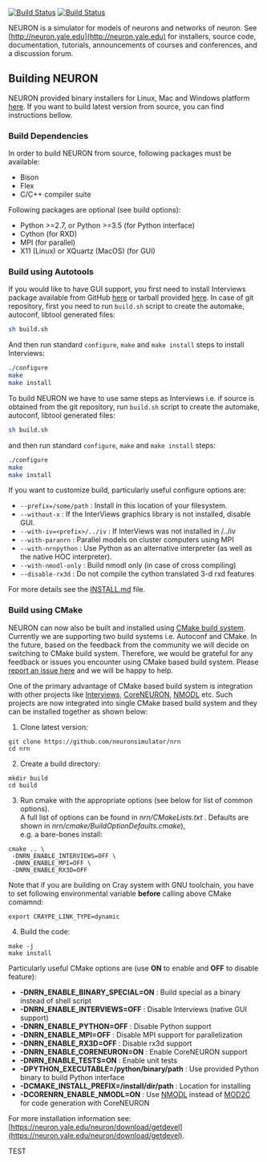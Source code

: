 [![Build Status](https://api.travis-ci.org/neuronsimulator/nrn.svg?branch=master)](https://travis-ci.org/neuronsimulator/nrn) [![Build Status](https://dev.azure.com/neuronsimulator/nrn/_apis/build/status/neuronsimulator.nrn?branchName=master)](https://dev.azure.com/neuronsimulator/nrn/_build/latest?definitionId=1&branchName=master)

NEURON is a simulator for models of neurons and networks of neuron.
See [http://neuron.yale.edu](http://neuron.yale.edu) for installers, source code,
documentation, tutorials, announcements of courses and conferences,
and a discussion forum.

## Building NEURON

NEURON provided binary installers for Linux, Mac and Windows platform [here](https://neuron.yale.edu/ftp/neuron/versions/alpha/). If you want to build latest version from source, you can find instructions bellow.

### Build Dependencies

In order to build NEURON from source, following packages must be available:

- Bison
- Flex
- C/C++ compiler suite

Following packages are optional (see build options):

- Python >=2.7, or Python >=3.5 (for Python interface)
- Cython (for RXD)
- MPI (for parallel)
- X11 (Linux) or XQuartz (MacOS) (for GUI)

### Build using Autotools

If you would like to have GUI support, you first need to install Interviews package available from GitHub [here](http://github.com/neuronsimulator/iv) or tarball provided [here](http://neuron.yale.edu/ftp/neuron/versions/alpha/). In case of git repository, first you need to run `build.sh` script to create the automake, autoconf, libtool generated files:

```bash
sh build.sh
```

And then run standard `configure`, `make` and `make install` steps to install Interviews:

```bash
./configure
make
make install
```

To build NEURON we have to use same steps as Interviews i.e. if source is obtained from the git repository, run `build.sh` script to create the automake, autoconf, libtool generated files:

```bash
sh build.sh
```

and then run standard `configure`, `make` and `make install` steps:

```bash
./configure
make
make install
```

If you want to customize build, particularly useful configure options are:


- `--prefix=/some/path` : Install in this location of your filesystem.
- `--without-x` : If the InterViews graphics library is not installed, disable GUI.
- `--with-iv=<prefix>/../iv` : If InterViews was not installed in <prefix>/../iv
- `--with-paranrn` : Parallel models on cluster computers using MPI
- `--with-nrnpython` : Use Python as an alternative interpreter (as well as the native HOC interpreter).
- `--with-nmodl-only` : Build nmodl only (in case of cross compiling)
- `--disable-rx3d` : Do not compile the cython translated 3-d rxd features


For more details see the [INSTALL.md](https://github.com/neuronsimulator/nrn/blob/master/INSTALL.md)
file.

### Build using CMake

NEURON can now also be built and installed using [CMake build system](https://cmake.org/). Currently we are supporting two build systems i.e. Autoconf and CMake. In the future, based on the feedback from the community we will decide on switching to CMake build system. Therefore, we would be grateful for any feedback or issues you encounter using CMake based build system. Please [report an issue here](https://github.com/neuronsimulator/nrn/issues) and we will be happy to help.

One of the primary advantage of CMake based build system is integration with other projects like [Interviews](https://github.com/neuronsimulator/iv), [CoreNEURON](https://github.com/BlueBrain/CoreNeuron/), [NMODL](https://github.com/BlueBrain/nmodl/) etc. Such projects are now integrated into single CMake based build system and they can be installed together as shown below:


1. Clone latest version:

  ```
  git clone https://github.com/neuronsimulator/nrn
  cd nrn
  ```

2. Create a build directory:

  ```
  mkdir build
  cd build
  ```

3. Run cmake with the appropriate options (see below for list of common options). \
A full list of options can be found in *nrn/CMakeLists.txt* . Defaults are shown in *nrn/cmake/BuildOptionDefaults.cmake*), \
e.g. a bare-bones install:

  ```
  cmake .. \
   -DNRN_ENABLE_INTERVIEWS=OFF \
   -DNRN_ENABLE_MPI=OFF \
   -DNRN_ENABLE_RX3D=OFF
  ```

Note that if you are building on Cray system with GNU toolchain, you have to set following environmental variable **before** calling above CMake comamnd:

```
export CRAYPE_LINK_TYPE=dynamic
```

4. Build the code:

  ```
  make -j
  make install
  ```

Particularly useful CMake options are (use **ON** to enable and **OFF** to disable feature):

* **-DNRN\_ENABLE\_BINARY_SPECIAL=ON** : Build special as a binary instead of shell script
* **-DNRN\_ENABLE\_INTERVIEWS=OFF** : Disable Interviews (native GUI support)
* **-DNRN\_ENABLE\_PYTHON=OFF** : Disable Python support
* **-DNRN\_ENABLE\_MPI=OFF** : Disable MPI support for parallelization
* **-DNRN\_ENABLE\_RX3D=OFF** : Disable rx3d support
* **-DNRN\_ENABLE\_CORENEURON=ON** : Enable CoreNEURON support
* **-DNRN\_ENABLE\_TESTS=ON** : Enable unit tests
* **-DPYTHON\_EXECUTABLE=/python/binary/path** : Use provided Python binary to build Python interface
* **-DCMAKE_INSTALL_PREFIX=/install/dir/path** : Location for installing
* **-DCORENRN\_ENABLE\_NMODL=ON** : Use [NMODL](https://github.com/BlueBrain/nmodl/) instead of [MOD2C](https://github.com/BlueBrain/mod2c/) for code generation with CoreNEURON

For more installation information see: [https://neuron.yale.edu/neuron/download/getdevel](https://neuron.yale.edu/neuron/download/getdevel).


TEST